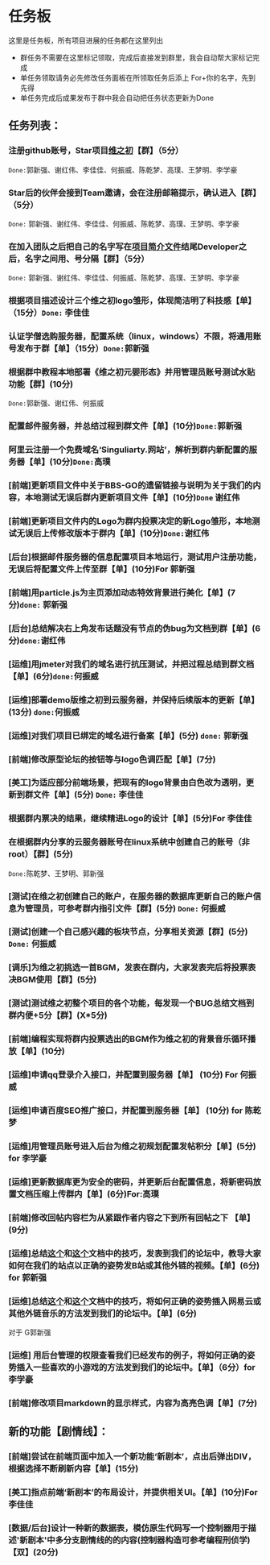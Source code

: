 # 任务板
  这里是任务板，所有项目进展的任务都在这里列出
  
- 群任务不需要在这里标记领取，完成后直接发到群里，我会自动帮大家标记完成
- 单任务领取请务必先修改任务面板在所领取任务后添上 For+你的名字，先到先得
- 单任务完成后成果发布于群中我会自动把任务状态更新为Done

## 任务列表：

### 注册github账号，Star项目[维之初](https://github.com/World-Genius/Singularity)【群】（5分）
  `Done:`郭新强、谢红伟、李佳佳、何振威、陈乾梦、高璞、王梦明、李学豪
### Star后的伙伴会接到Team邀请，会在注册邮箱提示，确认进入【群】（5分）
  `Done:` 郭新强、谢红伟、李佳佳、何振威、陈乾梦、高璞、王梦明、李学豪
### 在加入团队之后把自己的名字写在[项目简介文件](https://github.com/World-Genius/Singularity/blob/master/README.md)结尾Developer之后，名字之间用、号分隔【群】（5分）
  `Done:` 郭新强、谢红伟、李佳佳、何振威、陈乾梦、高璞、王梦明、李学豪

### 根据项目描述设计三个维之初logo雏形，体现简洁明了科技感【单】（15分）`Done:` 李佳佳

### 认证学僧选购服务器，配置系统（linux，windows）不限，将通用账号发布于群【单】（15分）`Done:`郭新强

### 根据群中教程本地部署《维之初元婴形态》并用管理员账号测试水贴功能【群】(10分)
`Done:`郭新强、谢红伟、何振威
### 配置邮件服务器，并总结过程到群文件【单】(10分)`Done:`郭新强

### 阿里云注册一个免费域名‘Singuliarty.网站’，解析到群内新配置的服务器【单】(10分)`Done:`高璞

### [前端]更新项目文件中关于BBS-GO的遗留链接与说明为关于我们的内容，本地测试无误后群内更新项目文件【单】(10分)`Done` 谢红伟

### [前端]更新项目文件内的Logo为群内投票决定的新Logo雏形，本地测试无误后上传修改版本于群内【单】(10分)`Done:`谢红伟

### [后台]根据邮件服务器的信息配置项目本地运行，测试用户注册功能，无误后将配置文件上传至群【单】(10分)For 郭新强

### [前端]用particle.js为主页添加动态特效背景进行美化【单】(7分)`done:` 郭新强

### [后台]总结解决右上角发布话题没有节点的伪bug为文档到群【单】(6分)`done:`谢红伟

### [运维]用jmeter对我们的域名进行抗压测试，并把过程总结到群文档【单】(6分)`done:`何振威

### [运维]部署demo版维之初到云服务器，并保持后续版本的更新【单】(13分) `done:`何振威

### [运维]对我们项目已绑定的域名进行备案【单】(5分) `done:` 郭新强

### [前端]修改原型论坛的按钮等与logo色调匹配【单】(7分)

### [美工]为适应部分前端场景，把现有的logo背景由白色改为透明，更新到群文件【单】(5分) `Done:` 李佳佳

### 根据群内票决的结果，继续精进Logo的设计【单】(5分)For 李佳佳

### 在根据群内分享的云服务器账号在linux系统中创建自己的账号（非root）【群】(5分)
`Done:`陈乾梦、王梦明、郭新强

### [测试]在维之初创建自己的账户，在服务器的数据库更新自己的账户信息为管理员，可参考群内指引文件【群】(5分) `Done:` 何振威

### [测试]创建一个自己感兴趣的板块节点，分享相关资源【群】(5分) `Done:` 何振威

### [调乐]为维之初挑选一首BGM，发表在群内，大家发表完后将投票表决BGM使用【群】(5分)

### [测试]测试维之初整个项目的各个功能，每发现一个BUG总结文档到群内便+5分【群】(X*5分)

### [前端]编程实现将群内投票选出的BGM作为维之初的背景音乐循环播放【单】(10分)

### [运维]申请qq登录介入接口，并配置到服务器【单】 (10分) For 何振威

### [运维]申请百度SEO推广接口，并配置到服务器【单】 (10分) for 陈乾梦

### [运维]用管理员账号进入后台为维之初规划配置发帖积分【单】(5分) for 李学豪

### [运维]更新数据库更为安全的密码，并更新后台配置信息，将新密码放置文档压缩上传群内【单】(6分)For:高璞

### [前端]修改回帖内容栏为从紧跟作者内容之下到所有回帖之下 【单】(9分)

### [运维]总结[这个](https://www.xbeibeix.com/bilibili3/)和[这个](http://blog.fandong.me/2017/08/25/Markdown-Advance/)文档中的技巧，发表到我们的论坛中，教导大家如何在我们的站点以正确的姿势发B站或其他外链的视频。【单】(6分) for 郭新强

### [运维]总结[这个](https://www.dazhuanlan.com/2020/02/19/5e4cc06d5f8ca/https://www.dazhuanlan.com/2020/02/19/5e4cc06d5f8ca/)和[这个](http://blog.fandong.me/2017/08/25/Markdown-Advance/)文档中的技巧，将如何正确的姿势插入网易云或其他外链音乐的方法发到我们的论坛中。【单】(6分)
对于  G郭新强
### [运维] 用后台管理的权限查看我们已经发布的例子，将如何正确的姿势插入一些喜欢的小游戏的方法发到我们的论坛中。【单】（6分）for李学豪

### [前端]修改项目markdown的显示样式，内容为高亮色调【单】(7分)
## 新的功能【剧情线】：

### [前端]尝试在前端页面中加入一个新功能‘新剧本’，点出后弹出DIV，根据选择不断刷新内容【单】(15分)

### [美工]指点前端‘新剧本’的布局设计，并提供相关UI。【单】(10分)For李佳佳

### [数据/后台]设计一种新的数据表，模仿原生代码写一个控制器用于描述'新剧本'中多分支剧情线的的内容(控制器构造可参考编程刑侦学)【双】(20分)



